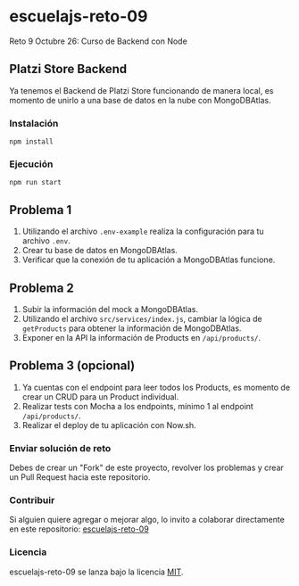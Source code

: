 # escuelajs-reto-09
Reto 9 Octubre 26: Curso de Backend con Node

## Platzi Store Backend

Ya tenemos el Backend de Platzi Store funcionando de manera local, es momento de unirlo a una base de datos en la nube con MongoDBAtlas.

### Instalación
```
npm install
```

### Ejecución
```
npm run start
```

## Problema 1
1. Utilizando el archivo `.env-example` realiza la configuración para tu archivo `.env`.
2. Crear tu base de datos en MongoDBAtlas.
3. Verificar que la conexión de tu aplicación a MongoDBAtlas funcione.

## Problema 2
1. Subir la información del mock a MongoDBAtlas.
2. Utilizando el archivo `src/services/index.js`, cambiar la lógica de `getProducts` para obtener la información de MongoDBAtlas.
3. Exponer en la API la información de Products en `/api/products/`.

## Problema 3 (opcional)
1. Ya cuentas con el endpoint para leer todos los Products, es momento de crear un CRUD para un Product individual.
2. Realizar tests con Mocha a los endpoints, mínimo 1 al endpoint `/api/products/`.
3. Realizar el deploy de tu aplicación con Now.sh.

### Enviar solución de reto
Debes de crear un "Fork" de este proyecto, revolver los problemas y crear un Pull Request hacia este repositorio.

### Contribuir
Si alguien quiere agregar o mejorar algo, lo invito a colaborar directamente en este repositorio: [escuelajs-reto-09](https://github.com/platzi/escuelajs-reto-09/)

### Licencia
escuelajs-reto-09 se lanza bajo la licencia [MIT](https://opensource.org/licenses/MIT).
